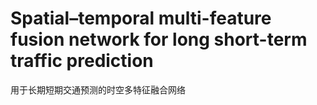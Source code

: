# Spatial–temporal multi-feature fusion network for long short-term traffic prediction

用于长期短期交通预测的时空多特征融合网络